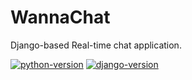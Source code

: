 # WannaChat
Django-based Real-time chat application.

[![python-version](https://img.shields.io/badge/Python-3.8.10-blue)](https://www.python.org/)
[![django-version](https://img.shields.io/badge/Django-4.0.3-green)](https://www.djangoproject.com/)



